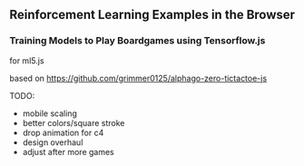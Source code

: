 ## Reinforcement Learning Examples in the Browser
### Training Models to Play Boardgames using Tensorflow.js

for ml5.js

based on https://github.com/grimmer0125/alphago-zero-tictactoe-js


TODO:
- mobile scaling
- better colors/square stroke
- drop animation for c4
- design overhaul
- adjust after more games
